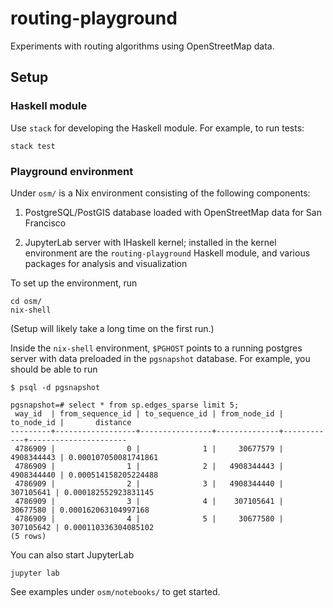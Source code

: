 # routing-playground

Experiments with routing algorithms using OpenStreetMap data.

## Setup

### Haskell module

Use `stack` for developing the Haskell module. For example, to run tests:

``` shell
stack test
```

### Playground environment

Under `osm/` is a Nix environment consisting of the following
components:

1. PostgreSQL/PostGIS database loaded with OpenStreetMap data for San
   Francisco

2. JupyterLab server with IHaskell kernel; installed in the kernel
   environment are the `routing-playground` Haskell module, and
   various packages for analysis and visualization

To set up the environment, run
```shell
cd osm/
nix-shell
```
(Setup will likely take a long time on the first run.)

Inside the `nix-shell` environment, `$PGHOST` points to a running
postgres server with data preloaded in the `pgsnapshot` database. For
example, you should be able to run

```
$ psql -d pgsnapshot

pgsnapshot=# select * from sp.edges_sparse limit 5;
 way_id  | from_sequence_id | to_sequence_id | from_node_id | to_node_id |       distance
---------+------------------+----------------+--------------+------------+----------------------
 4786909 |                0 |              1 |     30677579 | 4908344443 | 0.000107050081741861
 4786909 |                1 |              2 |   4908344443 | 4908344440 | 0.000514158205224488
 4786909 |                2 |              3 |   4908344440 |  307105641 | 0.000182552923831145
 4786909 |                3 |              4 |    307105641 |   30677580 | 0.000162063104997168
 4786909 |                4 |              5 |     30677580 |  307105642 | 0.000110336304085102
(5 rows)
```

You can also start JupyterLab

``` shell
jupyter lab
```

See examples under `osm/notebooks/` to get started.
